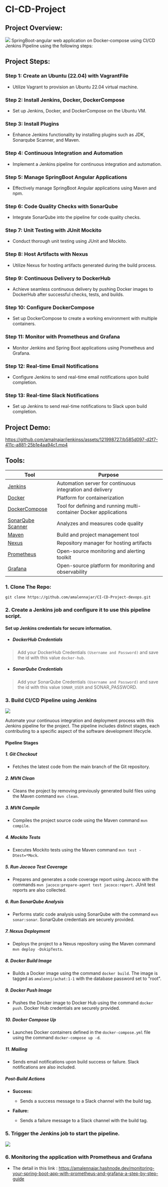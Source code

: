 # CI-CD-Project
## Project Overview:
![](https://github.com/amalennajar/CI-CD-Project-devops/blob/main/Screenshot/Architecture.png)
SpringBoot-angular web application on Docker-compose using CI/CD Jenkins Pipeline using the following steps:

## Project Steps:

### Step 1: Create an Ubuntu (22.04) with VagrantFile
- Utilize Vagrant to provision an Ubuntu 22.04 virtual machine.

### Step 2: Install Jenkins, Docker, DockerCompose
- Set up Jenkins, Docker, and DockerCompose on the Ubuntu VM.

### Step 3: Install Plugins
- Enhance Jenkins functionality by installing plugins such as JDK, Sonarqube Scanner, and Maven.

### Step 4: Continuous Integration and Automation
- Implement a Jenkins pipeline for continuous integration and automation.

### Step 5: Manage SpringBoot Angular Applications
- Effectively manage SpringBoot Angular applications using Maven and npm.

### Step 6: Code Quality Checks with SonarQube
- Integrate SonarQube into the pipeline for code quality checks.

### Step 7: Unit Testing with JUnit Mockito
- Conduct thorough unit testing using JUnit and Mockito.

### Step 8: Host Artifacts with Nexus
- Utilize Nexus for hosting artifacts generated during the build process.

### Step 9: Continuous Delivery to DockerHub
- Achieve seamless continuous delivery by pushing Docker images to DockerHub after successful checks, tests, and builds.

### Step 10: Configure DockerCompose
- Set up DockerCompose to create a working environment with multiple containers.

### Step 11: Monitor with Prometheus and Grafana
- Monitor Jenkins and Spring Boot applications using Prometheus and Grafana.

### Step 12: Real-time Email Notifications
- Configure Jenkins to send real-time email notifications upon build completion.

### Step 13: Real-time Slack Notifications
- Set up Jenkins to send real-time notifications to Slack upon build completion.

## Project Demo:

https://github.com/amalnajar/jenkinss/assets/121998727/b585d097-d2f7-411c-a881-25b1e4aa94c1.mp4


## Tools:
| Tool | Purpose |
| ------ | ------ |
| [Jenkins](https://www.jenkins.io) | Automation server for continuous integration and delivery |
| [Docker](https://www.docker.com) | Platform for containerization |
| [DockerCompose](https://docs.docker.com/compose) | Tool for defining and running multi-container Docker applications |
| [SonarQube Scanner](link-to-sonarqube) | Analyzes and measures code quality |
| [Maven](https://maven.apache.org) | Build and project management tool |
| [Nexus](https://www.sonatype.com/nexus/repository-oss) | Repository manager for hosting artifacts |
| [Prometheus](https://prometheus.io) | Open-source monitoring and alerting toolkit |
| [Grafana](https://grafana.com) | Open-source platform for monitoring and observability |


### 1. Clone The Repo:
```
git clone https://github.com/amalennajar/CI-CD-Project-devops.git
```
### 2. Create a Jenkins job and configure it to use this pipeline script.


#### Set up Jenkins credentials for secure information.

- ##### DockerHub Credentials
> Add your DockerHub Credentials `(Username and Password)` and save the id with this value `docker-hub`.
- ##### SonarQube Credentials
> Add your SonarQube Credentials `(Username and Password)` and save the id with this value `SONAR_USER` and SONAR_PASSWORD.


### 3. Build CI/CD Pipeline using Jenkins


![](https://github.com/amalennajar/CI-CD-Project-devops/blob/main/Screenshot/Pipeline.png)

Automate your continuous integration and deployment process with this Jenkins pipeline for the project. The pipeline includes distinct stages, each contributing to a specific aspect of the software development lifecycle.

#### Pipeline Stages

##### 1. Git Checkout
   - Fetches the latest code from the main branch of the Git repository.

##### 2. MVN Clean
   - Cleans the project by removing previously generated build files using the Maven command `mvn clean`.

##### 3. MVN Compile
   - Compiles the project source code using the Maven command `mvn compile`.

##### 4. Mockito Tests
   - Executes Mockito tests using the Maven command `mvn test -Dtest=*Mock`.

##### 5. Run Jacoco Test Coverage
   - Prepares and generates a code coverage report using Jacoco with the commands `mvn jacoco:prepare-agent test jacoco:report`. JUnit test reports are also collected.

##### 6. Run SonarQube Analysis
   - Performs static code analysis using SonarQube with the command `mvn sonar:sonar`. SonarQube credentials are securely provided.

##### 7. Nexus Deployment
   - Deploys the project to a Nexus repository using the Maven command `mvn deploy -DskipTests`.

##### 8. Docker Build Image
   - Builds a Docker image using the command `docker build`. The image is tagged as `amalennj/achat:1-1` with the database password set to "root".

##### 9. Docker Push Image
   - Pushes the Docker image to Docker Hub using the command `docker push`. Docker Hub credentials are securely provided.

##### 10. Docker Compose Up
   - Launches Docker containers defined in the `docker-compose.yml` file using the command `docker-compose up -d`.

##### 11. Mailing
   - Sends email notifications upon build success or failure. Slack notifications are also included.

##### Post-Build Actions

- **Success:**
  - Sends a success message to a Slack channel with the build tag.

- **Failure:**
  - Sends a failure message to a Slack channel with the build tag.

### 5. Trigger the Jenkins job to start the pipeline.

![](https://github.com/amalennajar/CI-CD-Project-devops/blob/main/Screenshot/containers_list.png)

### 6. Monitoring the application with Prometheus and Grafana
- The detail in this link : https://amalennajar.hashnode.dev/monitoring-your-spring-boot-app-with-prometheus-and-grafana-a-step-by-step-guide
